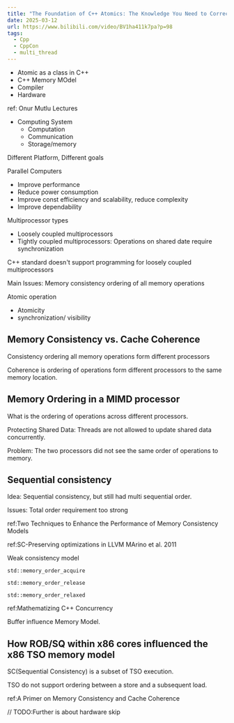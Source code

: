 ```yaml
---
title: "The Foundation of C++ Atomics: The Knowledge You Need to Correctly Use C++ Atomics by Filipe Mulonde"
date: 2025-03-12
url: https://www.bilibili.com/video/BV1ha411k7pa?p=98
tags:
  - Cpp
  - CppCon
  - multi_thread
---
```


- Atomic as a class in C++
- C++ Memory MOdel
- Compiler
- Hardware

ref: Onur Mutlu Lectures

- Computing System
  - Computation
  - Communication
  - Storage/memory

Different Platform, Different goals

Parallel Computers

- Improve performance
- Reduce power consumption
- Improve const efficiency and scalability, reduce complexity
- Improve dependability

Multiprocessor types

- Loosely coupled multiprocessors
- Tightly coupled multiprocessors: Operations on shared date require synchronization

C++ standard doesn't support programming for loosely coupled multiprocessors

Main Issues: Memory consistency ordering of all memory operations

Atomic operation

- Atomicity
- synchronization/ visibility

## Memory Consistency vs. Cache Coherence

Consistency ordering all memory operations form different processors

Coherence is ordering of operations form different processors to the same memory location.

## Memory Ordering in a MIMD processor

What is the ordering of operations across different processors.

Protecting Shared Data: Threads are not allowed to update shared data concurrently.

Problem: The two processors did not see the same order of operations to memory.

## Sequential consistency

Idea: Sequential consistency, but still had multi sequential order.

Issues: Total order requirement too strong

ref:Two Techniques to Enhance the Performance of Memory Consistency Models

ref:SC-Preserving optimizations in LLVM MArino et al. 2011

Weak consistency model

`std::memory_order_acquire`

`std::memory_order_release`

`std::memory_order_relaxed`

ref:Mathematizing C++ Concurrency

Buffer influence Memory Model.

## How ROB/SQ within x86 cores influenced the x86 TSO memory model

SC(Sequential Consistency) is a subset of TSO execution.

TSO do not support ordering between a store and a subsequent load.

ref:A Primer on Memory Consistency and Cache Coherence

// TODO:Further is about hardware skip
